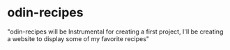# odin-recipes

"odin-recipes will be Instrumental for creating a first project, I'll be creating a website to display some of my favorite recipes"